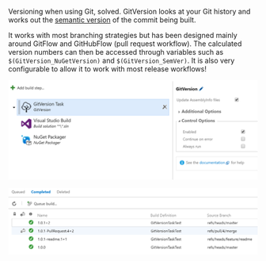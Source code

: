 Versioning when using Git, solved. GitVersion looks at your Git history and works out the [semantic version](http://semver.org) of the commit being built.

It works with most branching strategies but has been designed mainly around GitFlow and GitHubFlow (pull request workflow). 
The calculated version numbers can then be accessed through variables such as `$(GitVersion_NuGetVersion)` and `$(GitVersion_SemVer)`. 
It is also very configurable to allow it to work with most release workflows!

![Build task](img/build-task.png)

![Builds](img/builds.png)